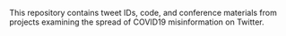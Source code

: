 This repository contains tweet IDs, code, and conference materials from projects examining the spread of COVID19 misinformation on Twitter.
